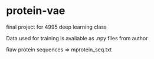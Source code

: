 # protein-vae
final project for 4995 deep learning class

Data used for training is available as .npy files from author

Raw protein sequences => mprotein_seq.txt 
